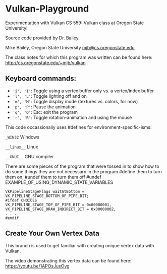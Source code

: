 # Vulkan-Playground
 Experimentation with Vulkan CS 559: Vulkan class at Oregon State University!
 
Source code provided by Dr. Bailey.
 
Mike Bailey, Oregon State University
mjb@cs.oregonstate.edu

The class notes for which this program was written can be found here:
http://cs.oregonstate.edu/~mjb/vulkan

## Keyboard commands:
* `'i', 'I'`: Toggle using a vertex buffer only vs. a vertex/index buffer
* `'l', 'L'`: Toggle lighting off and on
* `'m', 'M'`: Toggle display mode (textures vs. colors, for now)
* `'p', 'P'`: Pause the animation
* `'q', 'Q'`: Esc: exit the program
* `'r', 'R'`: Toggle rotation-animation and using the mouse

This code occassionally uses #defines for environment-specific-isms:

`_WIN32`		Windows

`__linux__`    Linux

`__GNUC__`	GNU compiler


There are some pieces of the program that were tossed in to show how to do some things
they are not necessary in the program
#define them to turn them on, #undef them to turn them off
#undef EXAMPLE_OF_USING_DYNAMIC_STATE_VARIABLES

```There are also some spots where options are listed just to show you what could have happened here:
VkPipelineStageFlags waitAtBottom = VK_PIPELINE_STAGE_BOTTOM_OF_PIPE_BIT;
#ifdef CHOICES
VK_PIPELINE_STAGE_TOP_OF_PIPE_BIT = 0x00000001,
VK_PIPELINE_STAGE_DRAW_INDIRECT_BIT = 0x00000002,
. . .
#endif
```

## Create Your Own Vertex Data

This branch is used to get familiar with creating unique vertex data with Vulkan. 

The video demonstrating this vertex data can be found here: https://youtu.be/1APOsJusOvg

